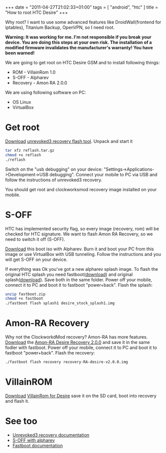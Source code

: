 +++
date = "2011-04-27T21:02:33+01:00"
tags = [ "android", "htc" ]
title = "How to root HTC Desire"
+++

Why root? I want to use some advanced features like DroidWall(frontend for iptables), Titanium Backup, OpenVPN, so I need root.

<!--more-->

**Warning: It was working for me. I'm not responsible if you break your device. You are doing this steps at your own risk. The installation of a modified firmware invalidates the manufacturer's warranty! You have been warned!**

We are going to get root on HTC Desire GSM and to install following things:

- ROM - VillainRom 1.0
- S-OFF - Alpharev
- Recovery - Amon RA 2.0.0

We are using following software on PC:

- OS Linux
- VirtualBox

# Get root

[Download](http://downloads.unrevoked.com/recovery/3.32/reflash.tar.gz) [unrevoked3 recovery flash tool](http://unrevoked.com/recovery/). Unpack and start it

```bash
tar xfz reflash.tar.gz
chmod +x reflash
./reflash
```

Switch on the "usb debugging" on your device: "Settings->Applications->Development->USB debugging".
Connect your mobile to PC via USB and follow the instructions of unrevoked3 recovery.

You should get root and clockworksmod recovery image installed on your mobile.

# S-OFF

HTC has implemented security flag, so every image (recovery, rom) will be checked for HTC signature.
We want to flash Amon RA Recovery, so we need to switch it off (S-OFF).

[Download](http://alpharev.nl/alpharev.iso) this boot iso with Alpharev. Burn it and boot your PC from this image or use VirtualBox with USB tunneling. Follow the instructions and you will get S-OFF on your device.

If everything was Ok you've got a new alpharev splash image. To flash the original HTC splash you need fastboot([download](http://developer.htc.com/adp.html)) and original splash([download](http://alpharev.nl/desire_stock_splash1.img)). Save both in the same folder. Power off your mobile, connect it to PC and boot it to fastboot "power+back". Flash the splash:

```bash
unzip fastboot.zip
chmod +x fastboot
./fastboot flash splash1 desire_stock_splash1.img
```

# Amon-RA Recovery

Why not the ClockworkdMod recovery? Amon-RA has more features.
[Download](http://files.androidspin.com/downloads.php?dir=amon_ra/RECOVERY/&file=recovery-RA-desire-v2.0.0.img) the [Amon-RA Desire Recovery 2.0.0](http://forum.xda-developers.com/showthread.php?t=839621) and save it in the same fodler with fastboot. Power off your mobile, connect it to PC and boot it to fastboot "power+back". Flash the recovery:

```bash
./fastboot flash recovery recovery-RA-desire-v2.0.0.img
```

# VillainROM

[Download](http://www.villainrom.co.uk/releases/desire/VillainROM1/VillainROM1-signed.zip) [VillainRom for Desire](http://www.villainrom.co.uk/forum/showthread.php?2917-ROM-28-09-10-VillainROM-1.0-for-the-Desire-%28Sense-UI-2.2-Froyo%29&s=e861d2e973db4648a1782e9af25d85c0) save it on the SD card, boot into recovery and flash it.

# See too

- [Unrevoked3 recovery documentation](http://unrevoked.com/rootwiki/doku.php/public/unrevoked3)
- [S-OFF with alpharev](http://alpharev.nl/)
- [Fastboot documentation](http://wiki.cyanogenmod.com/index.php?title=Fastboot)
